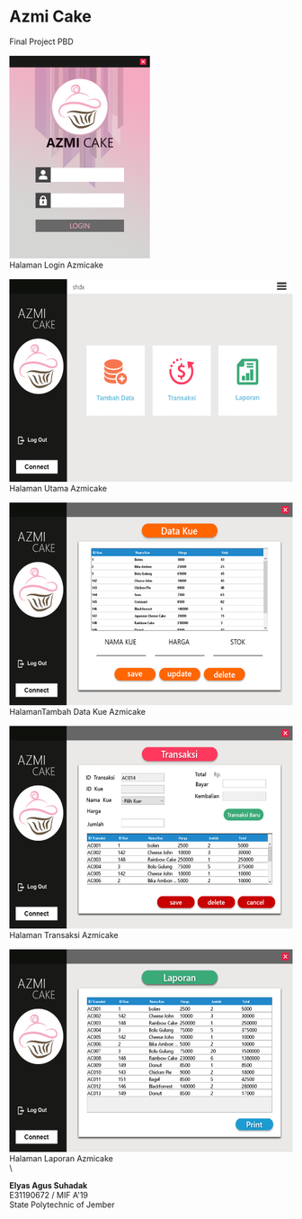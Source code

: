 # Azmi Cake
Final Project PBD\
\
<img src="img/login.png" width="250" height="360">\
Halaman Login Azmicake
\
\
<img src="img/home.png" width="558" height="360">\
Halaman Utama Azmicake
\
\
<img src="img/add.png" width="558" height="360">\
HalamanTambah Data Kue Azmicake
\
\
<img src="img/trx.png" width="558" height="360">\
Halaman Transaksi Azmicake
\
\
<img src="img/report.png" width="558" height="360">\
Halaman Laporan Azmicake
\
\

__Elyas Agus Suhadak__\
E31190672 / MIF A'19\
State Polytechnic of Jember
